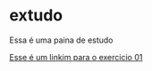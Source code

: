 # extudo
 Essa é uma paina de estudo

<a href='https://fabiocoelhu.github.io/extudo/ex001/index.html'> Esse é um linkim para o exercicio 01<a>